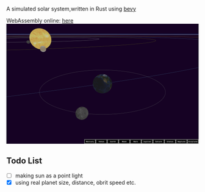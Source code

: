 A simulated solar system,written in Rust using [bevy](https://bevyengine.org/)


WebAssembly online: [here](https://buggoing.github.io/solar_system/)
![preview.png](./resource/preview.png)

## Todo List
- [ ] making sun as a point light
- [x] using real planet size, distance, obrit speed etc.